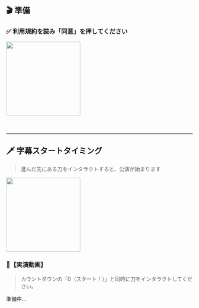 ## 🎬 準備

### ✅ 利用規約を読み「同意」を押してください

<img src="https://github.com/user-attachments/assets/02d7bbcf-87aa-48b9-af0f-77e3421aa33d" height="200px">

<br>
<br>
<br>

---

## 🗡️ 字幕スタートタイミング

> 進んだ先にある刀をインタラクトすると、公演が始まります

<img src="https://github.com/user-attachments/assets/e2f59e6b-551d-45b4-83ff-84a17f3f2944" height="200px">

### 🎥【実演動画】

> カウントダウンの「0（スタート！）」と同時に刀をインタラクトしてください。

準備中...
